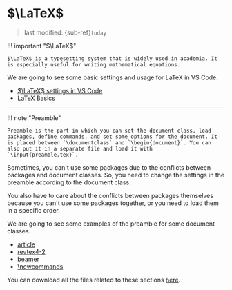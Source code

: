 # $\LaTeX$
> last modified: {sub-ref}`today`

!!! important "$\LaTeX$"

    $\LaTeX$ is a typesetting system that is widely used in academia. It is especially useful for writing mathematical equations.


We are going to see some basic settings and usage for LaTeX in VS Code.

- [$\LaTeX$ settings in VS Code](./settings.md)
- [LaTeX Basics](./basics.md)

---
!!! note "Preamble"

    Preamble is the part in which you can set the document class, load packages, define commands, and set some options for the document. It is placed between `\documentclass` and `\begin{document}`. You can also put it in a separate file and load it with `\input{preamble.tex}`.

Sometimes, you can't use some packages due to the conflicts between packages and document classes. So, you need to change the settings in the preamble according to the document class.

You also have to care about the conflicts between packages themselves because you can't use some packages together, or you need to load them in a specific order.

We are going to see some examples of the preamble for some document classes.

- [article](./article.md)
- [revtex4-2](./revtex4-2.md)
- [beamer](./beamer.md)
- [\newcommands](./newcommands.md)

You can download all the files related to these sections [here](https://github.com/kkensuke/latex-template/tree/main).